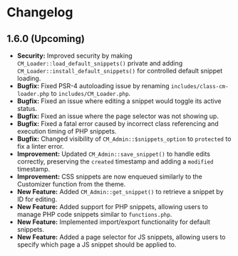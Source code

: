 # Changelog

## 1.6.0 (Upcoming)

*   **Security:** Improved security by making `CM_Loader::load_default_snippets()` private and adding `CM_Loader::install_default_snippets()` for controlled default snippet loading.
*   **Bugfix:** Fixed PSR-4 autoloading issue by renaming `includes/class-cm-loader.php` to `includes/CM_Loader.php`.
*   **Bugfix:** Fixed an issue where editing a snippet would toggle its active status.
*   **Bugfix:** Fixed an issue where the page selector was not showing up.
*   **Bugfix:** Fixed a fatal error caused by incorrect class referencing and execution timing of PHP snippets.
*   **Bugfix:** Changed visibility of `CM_Admin::$snippets_option` to `protected` to fix a linter error.
*   **Improvement:** Updated `CM_Admin::save_snippet()` to handle edits correctly, preserving the `created` timestamp and adding a `modified` timestamp.
*   **Improvement:** CSS snippets are now enqueued similarly to the Customizer function from the theme.
*   **New Feature:** Added `CM_Admin::get_snippet()` to retrieve a snippet by ID for editing.
*   **New Feature:** Added support for PHP snippets, allowing users to manage PHP code snippets similar to `functions.php`.
*   **New Feature:** Implemented import/export functionality for default snippets.
*   **New Feature:** Added a page selector for JS snippets, allowing users to specify which page a JS snippet should be applied to.
